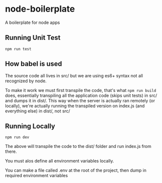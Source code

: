 # node-boilerplate

A boilerplate for node apps

## Running Unit Test

`npm run test`

## How babel is used

The source code all lives in src/ but we are using es6+ syntax not all recognized by node.  

To make it work we must first transpile the code, that's what `npm run build` does, essentially transpiling all the application code (skips unit tests) in src/ and dumps it in dist/.  This way when the server is actually ran remotely (or locally), we're actually running the transpiled version on index.js (and everything else) in dist/, not src/

## Running Locally

`npm run dev`

The above will transpile the code to the dist/ folder and run index.js from there.

You must alos define all environment variables locally.

You can make a file called .env at the root of the project, then dump in required environment variables